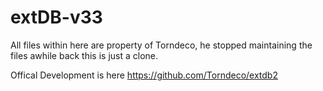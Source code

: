 # extDB-v33

All files within here are property of Torndeco, he stopped maintaining the files awhile back this is just a clone.

Offical Development is here https://github.com/Torndeco/extdb2
